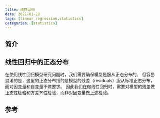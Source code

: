 ```yaml
---
title: 线性回归
date: 2021-01-20
tags: [linear regression,statistics]
categories: [statistics]
---
```


## 简介

## 线性回归中的正态分布
在使用线性回归模型研究问题时，我们需要确保模型是服从正态分布的。
但容易混淆的是，这里的正态分布指的是模型的残差（residuals）服从标准正态分布，而对因变量和自变量不做要求。
因此我们在做线性回归时，需要对模型的残差做正态性检验和方差齐性检验，而非对因变量做上述检验。
<!-- more -->

## 参考
[^1]: https://zhuanlan.zhihu.com/p/92512122
